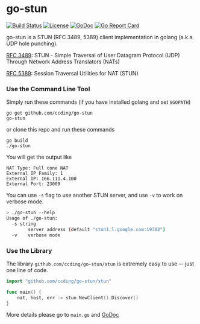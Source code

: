 go-stun
=======
 
[![Build Status](https://travis-ci.org/ccding/go-stun.svg?branch=master)](https://travis-ci.org/ccding/go-stun)
[![License](https://img.shields.io/badge/License-Apache%202.0-red.svg)](https://opensource.org/licenses/Apache-2.0)
[![GoDoc](https://godoc.org/github.com/ccding/go-stun?status.svg)](http://godoc.org/github.com/ccding/go-stun/stun)
[![Go Report Card](https://goreportcard.com/badge/github.com/ccding/go-stun)](https://goreportcard.com/report/github.com/ccding/go-stun)

go-stun is a STUN (RFC 3489, 5389) client implementation in golang
(a.k.a. UDP hole punching).

[RFC 3489](https://tools.ietf.org/html/rfc3489):
STUN - Simple Traversal of User Datagram Protocol (UDP)
Through Network Address Translators (NATs)

[RFC 5389](https://tools.ietf.org/html/rfc5389):
Session Traversal Utilities for NAT (STUN)

### Use the Command Line Tool

Simply run these commands (if you have installed golang and set `$GOPATH`)
```
go get github.com/ccding/go-stun
go-stun
```
or clone this repo and run these commands
```
go build
./go-stun
```
You will get the output like
```
NAT Type: Full cone NAT
External IP Family: 1
External IP: 166.111.4.100
External Port: 23009
```
You can use `-s` flag to use another STUN server, and use `-v` to work on
verbose mode.
```bash
> ./go-stun --help
Usage of ./go-stun:
  -s string
        server address (default "stun1.l.google.com:19302")
  -v    verbose mode
```

### Use the Library

The library `github.com/ccding/go-stun/stun` is extremely easy to use -- just
one line of code.

```go
import "github.com/ccding/go-stun/stun"

func main() {
	nat, host, err := stun.NewClient().Discover()
}
```

More details please go to `main.go` and [GoDoc](http://godoc.org/github.com/ccding/go-stun/stun)
